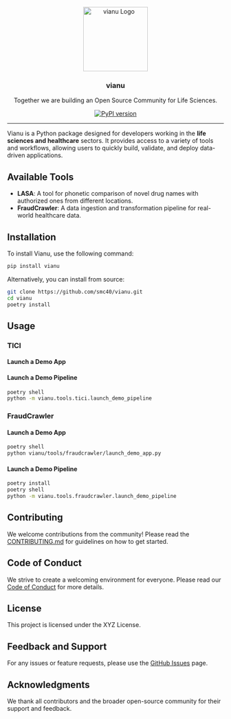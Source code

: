 <p align="center">
    <img src="https://avatars.githubusercontent.com/u/189356226?s=400&u=4bc88c9f31bc573f84d4222461c520e19c1c97a4&v=4" alt="vianu Logo" width="150" height="150" />
    <h3 align="center">vianu</h3>
    <p align="center">Together we are building an Open Source Community for Life Sciences.</p>
    <p align="center">
        <a href="https://badge.fury.io/py/vianu"><img alt="PyPI version" src="https://badge.fury.io/py/vianu.svg?icon=si%3Apython"></a>
    </p>
</p>

---

Vianu is a Python package designed for developers working in the **life sciences and healthcare** sectors. It provides access to a variety of tools and workflows, allowing users to quickly build, validate, and deploy data-driven applications.

## Available Tools

- **LASA**: A tool for phonetic comparison of novel drug names with authorized ones from different locations.
- **FraudCrawler**: A data ingestion and transformation pipeline for real-world healthcare data.

## Installation

To install Vianu, use the following command:

```bash
pip install vianu
```

Alternatively, you can install from source:

```bash
git clone https://github.com/smc40/vianu.git
cd vianu
poetry install
```


## Usage
### TICI

#### Launch a Demo App



#### Launch a Demo Pipeline

```bash
poetry shell
python -m vianu.tools.tici.launch_demo_pipeline
```

### FraudCrawler

#### Launch a Demo App

```bash
poetry shell
python vianu/tools/fraudcrawler/launch_demo_app.py
```

#### Launch a Demo Pipeline

```bash
poetry install
poetry shell
python -m vianu.tools.fraudcrawler.launch_demo_pipeline
```

## Contributing

We welcome contributions from the community! Please read the [CONTRIBUTING.md](CONTRIBUTING.md) for guidelines on how to get started.

## Code of Conduct

We strive to create a welcoming environment for everyone. Please read our [Code of Conduct](CODE_OF_CONDUCT.md) for more details.

## License

This project is licensed under the XYZ License.

## Feedback and Support

For any issues or feature requests, please use the [GitHub Issues](https://github.com/smc40/vianu/issues) page.

## Acknowledgments

We thank all contributors and the broader open-source community for their support and feedback.